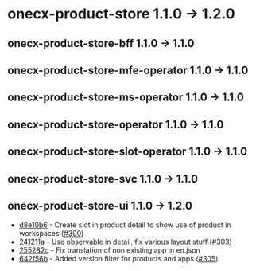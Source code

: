 
# onecx-product-store 1.1.0 -> 1.2.0
## onecx-product-store-bff 1.1.0 -> 1.1.0
## onecx-product-store-mfe-operator 1.1.0 -> 1.1.0
## onecx-product-store-ms-operator 1.1.0 -> 1.1.0
## onecx-product-store-operator 1.1.0 -> 1.1.0
## onecx-product-store-slot-operator 1.1.0 -> 1.1.0
## onecx-product-store-svc 1.1.0 -> 1.1.0
## onecx-product-store-ui 1.1.0 -> 1.2.0
* [d8e10b6](https://github.com/onecx/onecx-product-store-ui/commit/d8e10b689046b06011a36b4d638047257a34bcdb) - Create slot in product detail to show use of product in workspaces ([#300](https://github.com/onecx/onecx-product-store-ui/pull/300))
* [241211a](https://github.com/onecx/onecx-product-store-ui/commit/241211a1624d2d8503c3a0837f83d96111ec899f) - Use observable in detail, fix various layout stuff ([#303](https://github.com/onecx/onecx-product-store-ui/pull/303))
* [255282c](https://github.com/onecx/onecx-product-store-ui/commit/255282ce9cb1501c5bc0299187bad9038a4daf47) - Fix translation of non existing app in en.json
* [642f56b](https://github.com/onecx/onecx-product-store-ui/commit/642f56bf195741557e57b10ff0839db75f5a70b5) - Added version filter for products and apps ([#305](https://github.com/onecx/onecx-product-store-ui/pull/305))